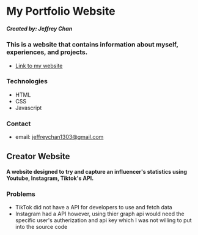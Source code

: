 # My Portfolio Website

##### Created by: Jeffrey Chan

### This is a website that contains information about myself, experiences, and projects.

- [Link to my website](https://jeffreychan1303.github.io/)

### Technologies

- HTML
- CSS
- Javascript

### Contact

- email: jeffreychan1303@gmail.com

## Creator Website

#### A website designed to try and capture an influencer's statistics using Youtube, Instagram, Tiktok's API.

### Problems

- TikTok did not have a API for developers to use and fetch data
- Instagram had a API however, using thier graph api would need the specific user's autherization and api key which I was not willing to put into the source code
